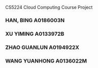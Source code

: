 CS5224 Cloud Computing Course Project

### HAN, BING       A0186003N
### XU YIMING       A0133972B
### ZHAO GUANLUN    A0194922X 
### WANG YUANHONG   A0136022M
